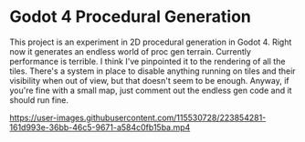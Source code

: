 # Godot 4 Procedural Generation
This project is an experiment in 2D procedural generation in Godot 4. Right now it generates an endless world of proc gen terrain. Currently performance is terrible. I think I've pinpointed it to the rendering of all the tiles. There's a system in place to disable anything running on tiles and their visibility when out of view, but that doesn't seem to be enough. Anyway, if you're fine with a small map, just comment out the endless gen code and it should run fine.


https://user-images.githubusercontent.com/115530728/223854281-161d993e-36bb-46c5-9671-a584c0fb15ba.mp4


